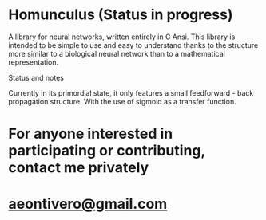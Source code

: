 # Homunculus (Status in progress)
A library for neural networks, written entirely in C Ansi. This library is intended to be simple to use and easy to understand thanks to the structure more similar to a biological neural network than to a mathematical representation.

Status and notes

Currently in its primordial state, it only features a small feedforward - back propagation structure. With the use of sigmoid as a transfer function.

# For anyone interested in participating or contributing, contact me privately
# aeontivero@gmail.com
